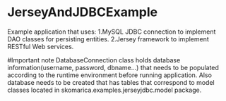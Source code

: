 # JerseyAndJDBCExample
Example application that uses:
1.MySQL JDBC connection to implement DAO classes for persisting entities.
2.Jersey framework to implement RESTful Web services.

#Important note
DatabaseConnection class holds database information(username, password, dbname...) that needs to be populated according to the runtime environment
before running application. Also database needs to be created that has tables that correspond to model classes located in skomarica.examples.jerseyjdbc.model package.
